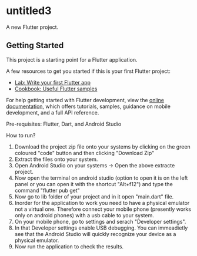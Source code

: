 # untitled3

A new Flutter project.

## Getting Started

This project is a starting point for a Flutter application.

A few resources to get you started if this is your first Flutter project:

- [Lab: Write your first Flutter app](https://docs.flutter.dev/get-started/codelab)
- [Cookbook: Useful Flutter samples](https://docs.flutter.dev/cookbook)

For help getting started with Flutter development, view the
[online documentation](https://docs.flutter.dev/), which offers tutorials,
samples, guidance on mobile development, and a full API reference.

Pre-requisites:
Flutter,
Dart, and
Android Studio

How to run?
1. Download the project zip file onto your systems by clicking on the green coloured "code" button and then clicking "Download Zip"
2. Extract the files onto your system.
3. Open Android Studio on your systems -> Open the above extracte project.
4. Now open the terminal on android studio (option to open it is on the left panel or you can open it with the shortcut "Alt+f12") and type the command "flutter pub get"
5. Now go to lib folder of your project and in it open "main.dart" file.
6. Inorder for the application to work you need to have a physical emulator not a virtual one. Therefore connect your mobile phone (presently works only on android phones) with a usb cable to your system. 
7. On your mobile phone, go to settings and serach "Developer settings".
8. In that Developer settings enable USB debugging. You can immeadietly see that the Android Studio will quickly recognize your device as a physical emulator.
9. Now run the application to check the results.
